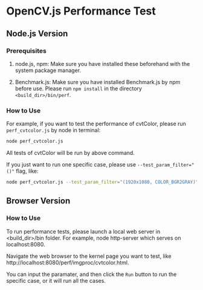 # OpenCV.js Performance Test

## Node.js Version

### Prerequisites

1. node.js, npm: Make sure you have installed these beforehand with the system package manager.

2. Benchmark.js: Make sure you have installed Benchmark.js by npm before use. Please run `npm install` in the directory `<build_dir>/bin/perf`.

### How to Use

For example, if you want to test the performance of cvtColor, please run `perf_cvtcolor.js` by node in terminal:

```sh
node perf_cvtcolor.js
```

All tests of cvtColor will be run by above command.

If you just want to run one specific case, please use `--test_param_filter="()"` flag, like:

```sh
node perf_cvtcolor.js --test_param_filter="(1920x1080, COLOR_BGR2GRAY)"
```

## Browser Version

### How to Use

To run performance tests, please launch a local web server in <build_dir>/bin folder. For example, node http-server which serves on localhost:8080.

Navigate the web browser to the kernel page you want to test, like http://localhost:8080/perf/imgproc/cvtcolor.html.

You can input the paramater, and then click the `Run` button to run the specific case, or it will run all the cases.
